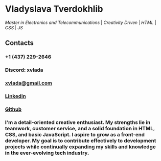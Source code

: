 # Vladyslava Tverdokhlib
*Master in Electronics and Telecommunications* | *Creativity Driven* | *HTML* | *CSS* | *JS*
## Contacts
### +1 (437) 229-2646
### Discord: xvlada
### [xvlada@gmail.com](mailto:xvlada@gmail.com)
### [LinkedIn](https://www.linkedin.com/in/xvlada/)
### [Github](https://github.com/xvlada)

 ### I'm a detail-oriented creative enthusiast. My strengths lie in teamwork, customer service, and a solid foundation in HTML, CSS, and basic JavaScript. I aspire to grow as a front-end developer. My goal is to contribute effectively to development projects while continually expanding my skills and knowledge in the ever-evolving tech industry.

 